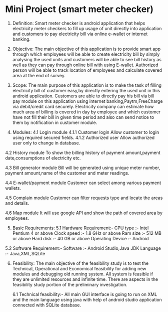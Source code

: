 # Mini Project (smart meter checker)


1. Definition:
		Smart meter checker is android application that helps electricity meter checkers to fill up usage of unit directly into application and customers to pay electricity bill via online e-wallet or internet banking.


2. Objective:
		The main objective of this application is to provide smart app through which employees will be able to create electricity bill by simply analysing the used units and customers will be able to see bill history as well as they can pay through online bill with using E-wallet.
Authorized person will be able to track location of employees and calculate covered area at the end of survey.
		
		
3. Scope:
		The main purpose of this application is to make the task of filling electricity bill of customer easy,by directly entering the used unit in this android application.
		Customers are able to directly pay his bill via bill pay module on this application using internet banking,Paytm,FreeCharge via debit/credit card securely.
		Electricity company can estimate how much area of billing is covered in day by employee and which customer have not fill their bill in given time period and also can send notice to them by notification in customer module.

 
4. Modules:
4.1 Login module
			4.1.1 Customer login
          Allow customer to login using required secured fields.
      4.1.2 Authorized user
          Allow authorized user only to change in database.
			
4.2 History module
To show the billing history of payment amount,payment date,consumptions of electricity etc.
           	

4.3 Bill generator module
Bill will be generated using unique meter number, payment amount,name of the customer and meter readings. 
          
4.4 E-wallet/payment module
Customer can select among various payment wallets.           

4.5 Complain module
Customer can filter requests type and locate the areas and details.          
          
4.6 Map module
It will use google API and show the path of covered area by employees.

5. Basic Requirements:
5.1 Hardware Requirement:-
CPU type	       :-	Intel Pentium 4 or above
Clock speed      :-	1.8 GHz or above
Ram size	       :-	512 MB or above
Hard disk	       :-	40 GB or above
Operating Device :-	Android	

5.2 Software Requirement:-
Software	        :-	Android Studio,Java JDK
Language          :-	Java,XML,SQLite

6. Feasibility:
         The main objective of the feasibility study is to test the Technical, Operational and Economical feasibility for adding new modules and debugging old running system. All system is feasible if they are unlimited resources and infinite time. There are aspects in the feasibility study portion of the preliminary investigation.

    6.1 Technical feasibility:-
		    All main GUI interface is going to run on XML and the main language using java with help of android studio application connected         with SQLite database.



